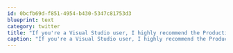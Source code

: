 ```yaml
---
id: 0bcfb69d-f851-4954-b430-5347c81753d3
blueprint: text
category: twitter
title: "If you're a Visual Studio user, I highly recommend the Productivity Power Tools Extension  http://tinyurl.com/2bthpd3"
caption: "If you're a Visual Studio user, I highly recommend the Productivity Power Tools Extension  http://tinyurl.com/2bthpd3"
---
```

